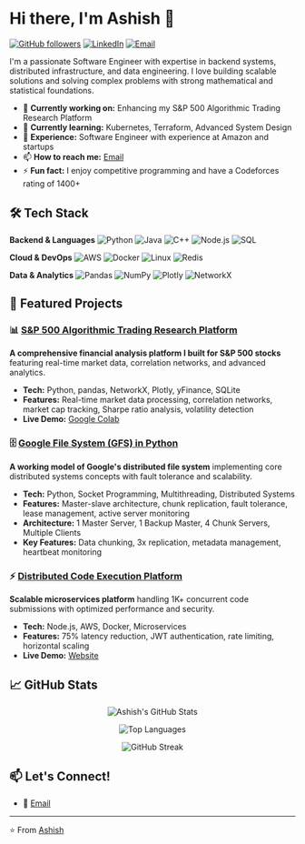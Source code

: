 # Hi there, I'm Ashish 👋

[![GitHub followers](https://img.shields.io/github/followers/AshishKothariii?label=Follow&style=social)](https://github.com/AshishKothariii)
[![LinkedIn](https://img.shields.io/badge/LinkedIn-Connect-blue)](https://linkedin.com/in/yourprofile)
[![Email](https://img.shields.io/badge/Email-Contact%20Me-red)](mailto:your.email@gmail.com)

I'm a passionate Software Engineer with expertise in backend systems, distributed infrastructure, and data engineering. I love building scalable solutions and solving complex problems with strong mathematical and statistical foundations.

- 🔭 **Currently working on:** Enhancing my S&P 500 Algorithmic Trading Research Platform
- 🌱 **Currently learning:** Kubernetes, Terraform, Advanced System Design
- 💼 **Experience:** Software Engineer with experience at Amazon and startups
- 📫 **How to reach me:** [Email](mailto:ashishkothari3664@gmail.com)
- ⚡ **Fun fact:** I enjoy competitive programming and have a Codeforces rating of 1400+

## 🛠️ Tech Stack

**Backend & Languages**
![Python](https://img.shields.io/badge/Python-3776AB?style=for-the-badge&logo=python&logoColor=white)
![Java](https://img.shields.io/badge/Java-ED8B00?style=for-the-badge&logo=java&logoColor=white)
![C++](https://img.shields.io/badge/C++-00599C?style=for-the-badge&logo=c%2B%2B&logoColor=white)
![Node.js](https://img.shields.io/badge/Node.js-339933?style=for-the-badge&logo=nodedotjs&logoColor=white)
![SQL](https://img.shields.io/badge/SQL-4479A1?style=for-the-badge&logo=postgresql&logoColor=white)

**Cloud & DevOps**
![AWS](https://img.shields.io/badge/AWS-232F3E?style=for-the-badge&logo=amazon-aws&logoColor=white)
![Docker](https://img.shields.io/badge/Docker-2496ED?style=for-the-badge&logo=docker&logoColor=white)
![Linux](https://img.shields.io/badge/Linux-FCC624?style=for-the-badge&logo=linux&logoColor=black)
![Redis](https://img.shields.io/badge/Redis-DC382D?style=for-the-badge&logo=redis&logoColor=white)

**Data & Analytics**
![Pandas](https://img.shields.io/badge/Pandas-150458?style=for-the-badge&logo=pandas&logoColor=white)
![NumPy](https://img.shields.io/badge/NumPy-013243?style=for-the-badge&logo=numpy&logoColor=white)
![Plotly](https://img.shields.io/badge/Plotly-3F4F75?style=for-the-badge&logo=plotly&logoColor=white)
![NetworkX](https://img.shields.io/badge/NetworkX-FF6F61?style=for-the-badge)

## 🚀 Featured Projects

### 📊 [S&P 500 Algorithmic Trading Research Platform](https://github.com/AshishKothariii/S-P500-Algorithmic-Trading-Research-Platform)
**A comprehensive financial analysis platform I built for S&P 500 stocks** featuring real-time market data, correlation networks, and advanced analytics.
- **Tech:** Python, pandas, NetworkX, Plotly, yFinance, SQLite
- **Features:** Real-time market data processing, correlation networks, market cap tracking, Sharpe ratio analysis, volatility detection
- **Live Demo:** [Google Colab](https://colab.research.google.com/drive/1izaNJQDhEDxHYdVpHR4kDmoLzltugNDe?usp=sharing)

### 🗄️ [Google File System (GFS) in Python](https://github.com/AshishKothariii/GFS)
**A working model of Google's distributed file system** implementing core distributed systems concepts with fault tolerance and scalability.
- **Tech:** Python, Socket Programming, Multithreading, Distributed Systems
- **Features:** Master-slave architecture, chunk replication, fault tolerance, lease management, active server monitoring
- **Architecture:** 1 Master Server, 1 Backup Master, 4 Chunk Servers, Multiple Clients
- **Key Features:** Data chunking, 3x replication, metadata management, heartbeat monitoring

### ⚡ [Distributed Code Execution Platform](https://github.com/AshithKothariii/online-judge)
**Scalable microservices platform** handling 1K+ concurrent code submissions with optimized performance and security.
- **Tech:** Node.js, AWS, Docker, Microservices
- **Features:** 75% latency reduction, JWT authentication, rate limiting, horizontal scaling
- **Live Demo:** [Website](https://weecodee.netlify.app/) 

## 📈 GitHub Stats

<div align="center">
  
![Ashish's GitHub Stats](https://github-readme-stats.vercel.app/api?username=AshishKothariii&show_icons=true&theme=radical&hide_border=true)

![Top Languages](https://github-readme-stats.vercel.app/api/top-langs/?username=AshishKothariii&layout=compact&theme=radical&hide_border=true)

![GitHub Streak](https://github-readme-streak-stats.herokuapp.com/?user=AshishKothariii&theme=radical&hide_border=true)

</div>

## 📫 Let's Connect!
- 📧 [Email](mailto:ashishkothari3664@gmail.com)

---

⭐️ From [Ashish](https://github.com/AshishKothariii)
